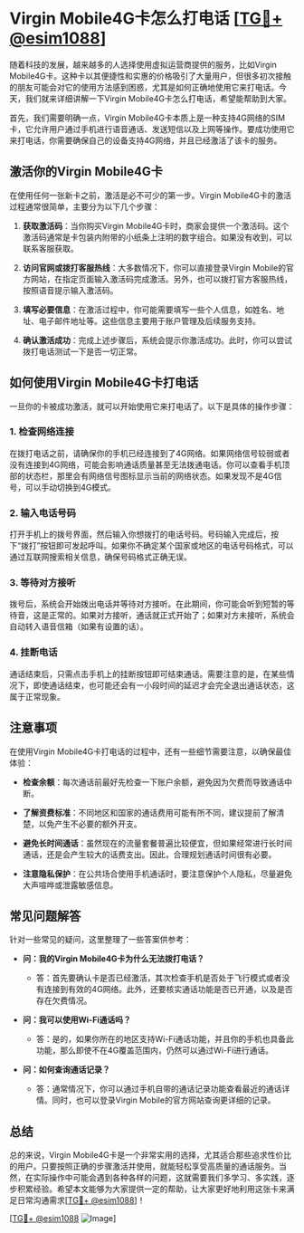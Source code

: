 # Virgin Mobile4G卡怎么打电话 [[TG💪+ @esim1088](https://t.me/s/esim1088)]

随着科技的发展，越来越多的人选择使用虚拟运营商提供的服务，比如Virgin Mobile4G卡。这种卡以其便捷性和实惠的价格吸引了大量用户，但很多初次接触的朋友可能会对它的使用方法感到困惑，尤其是如何正确地使用它来打电话。今天，我们就来详细讲解一下Virgin Mobile4G卡怎么打电话，希望能帮助到大家。

首先，我们需要明确一点，Virgin Mobile4G卡本质上是一种支持4G网络的SIM卡，它允许用户通过手机进行语音通话、发送短信以及上网等操作。要成功使用它来打电话，你需要确保自己的设备支持4G网络，并且已经激活了该卡的服务。

## **激活你的Virgin Mobile4G卡**

在使用任何一张新卡之前，激活是必不可少的第一步。Virgin Mobile4G卡的激活过程通常很简单，主要分为以下几个步骤：

1. **获取激活码**：当你购买Virgin Mobile4G卡时，商家会提供一个激活码。这个激活码通常是卡包装内附带的小纸条上注明的数字组合。如果没有收到，可以联系客服获取。

2. **访问官网或拨打客服热线**：大多数情况下，你可以直接登录Virgin Mobile的官方网站，在指定页面输入激活码完成激活。另外，也可以拨打官方客服热线，按照语音提示输入激活码。

3. **填写必要信息**：在激活过程中，你可能需要填写一些个人信息，如姓名、地址、电子邮件地址等。这些信息主要用于账户管理及后续服务支持。

4. **确认激活成功**：完成上述步骤后，系统会提示你激活成功。此时，你可以尝试拨打电话测试一下是否一切正常。

## **如何使用Virgin Mobile4G卡打电话**

一旦你的卡被成功激活，就可以开始使用它来打电话了。以下是具体的操作步骤：

### **1. 检查网络连接**

在拨打电话之前，请确保你的手机已经连接到了4G网络。如果网络信号较弱或者没有连接到4G网络，可能会影响通话质量甚至无法拨通电话。你可以查看手机顶部的状态栏，那里会有网络信号图标显示当前的网络状态。如果发现不是4G信号，可以手动切换到4G模式。

### **2. 输入电话号码**

打开手机上的拨号界面，然后输入你想拨打的电话号码。号码输入完成后，按下“拨打”按钮即可发起呼叫。如果你不确定某个国家或地区的电话号码格式，可以通过互联网搜索相关信息，确保号码格式正确无误。

### **3. 等待对方接听**

拨号后，系统会开始拨出电话并等待对方接听。在此期间，你可能会听到短暂的等待音，这是正常的。如果对方接听，通话就正式开始了；如果对方未接听，系统会自动转入语音信箱（如果有设置的话）。

### **4. 挂断电话**

通话结束后，只需点击手机上的挂断按钮即可结束通话。需要注意的是，在某些情况下，即使通话结束，也可能还会有一小段时间的延迟才会完全退出通话状态，这属于正常现象。

## **注意事项**

在使用Virgin Mobile4G卡打电话的过程中，还有一些细节需要注意，以确保最佳体验：

- **检查余额**：每次通话前最好先检查一下账户余额，避免因为欠费而导致通话中断。
  
- **了解资费标准**：不同地区和国家的通话费用可能有所不同，建议提前了解清楚，以免产生不必要的额外开支。
  
- **避免长时间通话**：虽然现在的流量套餐普遍比较便宜，但如果经常进行长时间通话，还是会产生较大的话费支出。因此，合理规划通话时间很有必要。
  
- **注意隐私保护**：在公共场合使用手机通话时，要注意保护个人隐私，尽量避免大声喧哗或泄露敏感信息。

## **常见问题解答**

针对一些常见的疑问，这里整理了一些答案供参考：

- **问：我的Virgin Mobile4G卡为什么无法拨打电话？**
  - 答：首先要确认卡是否已经激活，其次检查手机是否处于飞行模式或者没有连接到有效的4G网络。此外，还要核实通话功能是否已开通，以及是否存在欠费情况。

- **问：我可以使用Wi-Fi通话吗？**
  - 答：是的，如果你所在的地区支持Wi-Fi通话功能，并且你的手机也具备此功能，那么即使不在4G覆盖范围内，仍然可以通过Wi-Fi进行通话。

- **问：如何查询通话记录？**
  - 答：通常情况下，你可以通过手机自带的通话记录功能查看最近的通话详情。同时，也可以登录Virgin Mobile的官方网站查询更详细的记录。

## **总结**

总的来说，Virgin Mobile4G卡是一个非常实用的选择，尤其适合那些追求性价比的用户。只要按照正确的步骤激活并使用，就能轻松享受高质量的通话服务。当然，在实际操作中可能会遇到各种各样的问题，这就需要我们多学习、多实践，逐步积累经验。希望本文能够为大家提供一定的帮助，让大家更好地利用这张卡来满足日常沟通需求[[TG💪+ @esim1088](https://t.me/s/esim1088)]！

[[TG💪+ @esim1088](https://t.me/s/esim1088) ![Image](https://i.postimg.cc/4NQfJmqS/Snipaste-2025-05-13-00-14-12.png)]